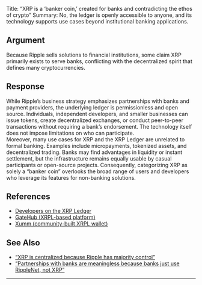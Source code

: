 Title: “XRP is a ‘banker coin,’ created for banks and contradicting the ethos of crypto”
Summary: No, the ledger is openly accessible to anyone, and its technology supports use cases beyond institutional banking applications.

## Argument  
Because Ripple sells solutions to financial institutions, some claim XRP primarily exists to serve banks, conflicting with the decentralized spirit that defines many cryptocurrencies.

## Response  
While Ripple’s business strategy emphasizes partnerships with banks and payment providers, the underlying ledger is permissionless and open source. Individuals, independent developers, and smaller businesses can issue tokens, create decentralized exchanges, or conduct peer-to-peer transactions without requiring a bank’s endorsement. The technology itself does not impose limitations on who can participate.  
Moreover, many use cases for XRP and the XRP Ledger are unrelated to formal banking. Examples include micropayments, tokenized assets, and decentralized trading. Banks may find advantages in liquidity or instant settlement, but the infrastructure remains equally usable by casual participants or open-source projects. Consequently, categorizing XRP as solely a “banker coin” overlooks the broad range of users and developers who leverage its features for non-banking solutions.

## References
- [Developers on the XRP Ledger](https://xrpl.org/developer-resources.html)
- [GateHub (XRPL-based platform)](https://gatehub.net/)
- [Xumm (community-built XRPL wallet)](https://xumm.app/)

## See Also
- [“XRP is centralized because Ripple has majority control”](xrp-is-centralized-because-ripple-has-majority-control.html)
- [“Partnerships with banks are meaningless because banks just use RippleNet, not XRP”](partnerships-with-banks-are-meaningless-because-banks-just-use-ripplenet-not-xrp.html)

---

